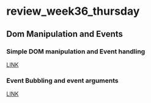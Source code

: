 # review_week36_thursday

## Dom Manipulation and Events  

### Simple DOM manipulation and Event handling  
[LINK]()  
### Event Bubbling and event arguments  
[LINK]()  

